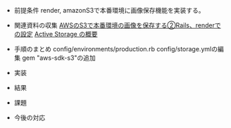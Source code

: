 - 前提条件
render, amazonS3で本番環境に画像保存機能を実装する。

- 関連資料の収集
[AWSのS3で本番環境の画像を保存する②Rails、renderでの設定](https://qiita.com/joinus_ibuki/items/774a79e9c828ecdc57b3)
[Active Storage の概要](https://railsguides.jp/active_storage_overview.html)


- 手順のまとめ
config/environments/production.rb
config/storage.ymlの編集
gem "aws-sdk-s3"の追加

- 実装
- 結果
- 課題
- 今後の対応
